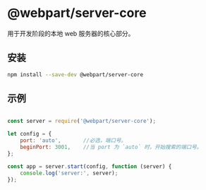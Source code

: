 # @webpart/server-core

用于开发阶段的本地 web 服务器的核心部分。

## 安装
``` bash
npm install --save-dev @webpart/server-core
```

## 示例
``` javascript

const server = require('@webpart/server-core');

let config = {
    port: 'auto',       //必选，端口号。
    beginPort: 3001,    //当 port 为 `auto` 时，开始搜索的端口号。
};

const app = server.start(config, function (server) {
    console.log('server:', server);
});

```